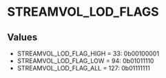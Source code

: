 # STREAMVOL_LOD_FLAGS

## Values
* STREAMVOL_LOD_FLAG_HIGH = 33: 0b00100001
* STREAMVOL_LOD_FLAG_LOW = 94: 0b01011110
* STREAMVOL_LOD_FLAG_ALL = 127: 0b01111111